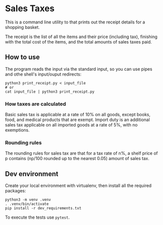 # Sales Taxes

This is a command line utility to that prints out the receipt details for a shopping basket.

The receipt is the list of all the items and their price (including tax), finishing with the total cost of the items, and the total amounts of sales taxes paid.

## How to use

The program reads the input via the standard input, so you can use pipes and othe shell's input/ouput redirects:

    python3 print_receipt.py < input_file
    # or
    cat input_file | python3 print_receipt.py

### How taxes are calculated

Basic sales tax is applicable at a rate of 10% on all goods, except books, food, and medical products that are exempt. Import duty is an additional sales tax applicable on all imported goods at a rate of 5%, with no exemptions.

### Rounding rules

The rounding rules for sales tax are that for a tax rate of n%, a shelf price of p contains (np/100 rounded up to the nearest 0.05) amount of sales tax.

## Dev environment

Create your local environment with virtualenv, then install all the required packages:

    python3 -m venv .venv
    . .venv/bin/activate
    pip install -r dev_requirements.txt

To execute the tests use `pytest`.